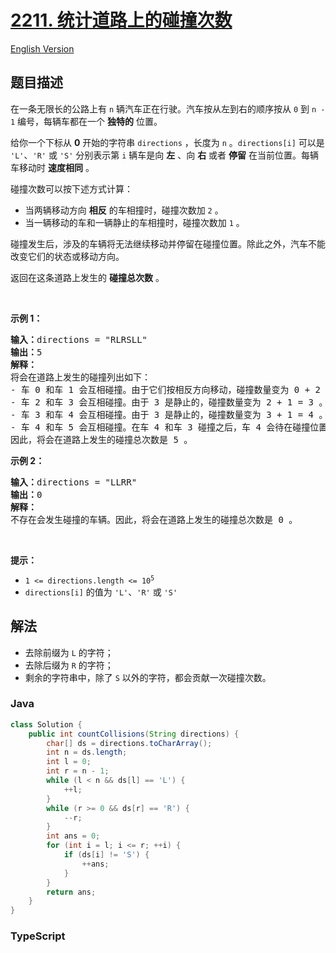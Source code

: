 # [2211. 统计道路上的碰撞次数](https://leetcode.cn/problems/count-collisions-on-a-road)

[English Version](/solution/2200-2299/2211.Count%20Collisions%20on%20a%20Road/README_EN.md)

## 题目描述

<!-- 这里写题目描述 -->

<p>在一条无限长的公路上有 <code>n</code> 辆汽车正在行驶。汽车按从左到右的顺序按从 <code>0</code> 到 <code>n - 1</code> 编号，每辆车都在一个 <strong>独特的</strong> 位置。</p>

<p>给你一个下标从 <strong>0</strong> 开始的字符串 <code>directions</code> ，长度为 <code>n</code> 。<code>directions[i]</code> 可以是 <code>'L'</code>、<code>'R'</code> 或 <code>'S'</code> 分别表示第 <code>i</code> 辆车是向 <strong>左</strong> 、向 <strong>右</strong> 或者 <strong>停留</strong> 在当前位置。每辆车移动时 <strong>速度相同</strong> 。</p>

<p>碰撞次数可以按下述方式计算：</p>

<ul>
	<li>当两辆移动方向&nbsp;<strong>相反</strong>&nbsp;的车相撞时，碰撞次数加 <code>2</code> 。</li>
	<li>当一辆移动的车和一辆静止的车相撞时，碰撞次数加 <code>1</code> 。</li>
</ul>

<p>碰撞发生后，涉及的车辆将无法继续移动并停留在碰撞位置。除此之外，汽车不能改变它们的状态或移动方向。</p>

<p>返回在这条道路上发生的 <strong>碰撞总次数</strong> 。</p>

<p>&nbsp;</p>

<p><strong>示例 1：</strong></p>

<pre>
<strong>输入：</strong>directions = "RLRSLL"
<strong>输出：</strong>5
<strong>解释：</strong>
将会在道路上发生的碰撞列出如下：
- 车 0 和车 1 会互相碰撞。由于它们按相反方向移动，碰撞数量变为 0 + 2 = 2 。
- 车 2 和车 3 会互相碰撞。由于 3 是静止的，碰撞数量变为 2 + 1 = 3 。
- 车 3 和车 4 会互相碰撞。由于 3 是静止的，碰撞数量变为 3 + 1 = 4 。
- 车 4 和车 5 会互相碰撞。在车 4 和车 3 碰撞之后，车 4 会待在碰撞位置，接着和车 5 碰撞。碰撞数量变为 4 + 1 = 5 。
因此，将会在道路上发生的碰撞总次数是 5 。
</pre>

<p><strong>示例 2：</strong></p>

<pre>
<strong>输入：</strong>directions = "LLRR"
<strong>输出：</strong>0
<strong>解释：</strong>
不存在会发生碰撞的车辆。因此，将会在道路上发生的碰撞总次数是 0 。</pre>

<p>&nbsp;</p>

<p><strong>提示：</strong></p>

<ul>
	<li><code>1 &lt;= directions.length &lt;= 10<sup>5</sup></code></li>
	<li><code>directions[i]</code> 的值为 <code>'L'</code>、<code>'R'</code> 或 <code>'S'</code></li>
</ul>

## 解法

-   去除前缀为 `L` 的字符；
-   去除后缀为 `R` 的字符；
-   剩余的字符串中，除了 `S` 以外的字符，都会贡献一次碰撞次数。

### **Java**

```java
class Solution {
    public int countCollisions(String directions) {
        char[] ds = directions.toCharArray();
        int n = ds.length;
        int l = 0;
        int r = n - 1;
        while (l < n && ds[l] == 'L') {
            ++l;
        }
        while (r >= 0 && ds[r] == 'R') {
            --r;
        }
        int ans = 0;
        for (int i = l; i <= r; ++i) {
            if (ds[i] != 'S') {
                ++ans;
            }
        }
        return ans;
    }
}
```

### **TypeScript**
